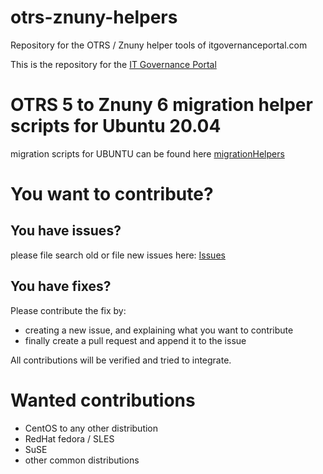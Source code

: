 # otrs-znuny-helpers
Repository for the OTRS / Znuny helper tools of itgovernanceportal.com

This is the repository for the <a href="https://itgovernanceportal.com">IT Governance Portal</a>

# OTRS 5 to Znuny 6 migration helper scripts for Ubuntu 20.04

migration scripts for UBUNTU can be found here
[migrationHelpers](https://github.com/itgovernanceportal/otrs-znuny-helpers/tree/main/migrationHelpers)

# You want to contribute?

## You have issues?

please file search old or file new issues here: [Issues](https://github.com/itgovernanceportal/otrs-znuny-helpers/issues)

## You have fixes?

Please contribute the fix by:

* creating a new issue, and explaining what you want to contribute
* finally create a pull request and append it to the issue

All contributions will be verified and tried to integrate.

# Wanted contributions

* CentOS to any other distribution
* RedHat fedora / SLES
* SuSE
* other common distributions
